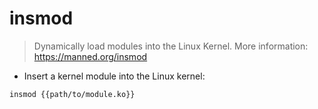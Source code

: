 # insmod

> Dynamically load modules into the Linux Kernel.
> More information: <https://manned.org/insmod>

- Insert a kernel module into the Linux kernel:

`insmod {{path/to/module.ko}}`

